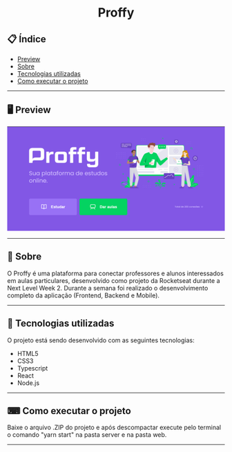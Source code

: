 <h1 align="center">
  Proffy
</h1>

## 📋 Índice

- [Preview](#-Preview)
- [Sobre](#-Sobre)
- [Tecnologias utilizadas](#-Tecnologias-utilizadas)
- [Como executar o projeto](#-Como-executar-o-projeto)

---

## 🖥 Preview

<p align="center">
  <img src="layout.png" width="800" >
</p>

---

## 📖 Sobre 

O Proffy é uma plataforma para conectar professores e alunos interessados em aulas particulares, desenvolvido como projeto da Rocketseat durante a Next Level Week 2. Durante a semana foi realizado o desenvolvimento completo da aplicação (Frontend, Backend e Mobile).

---

## 🚀 Tecnologias utilizadas
O projeto está sendo desenvolvido com as seguintes tecnologias:
- HTML5
- CSS3
- Typescript
- React
- Node.js

---

## ⌨ Como executar o projeto

Baixe o arquivo .ZIP do projeto e após descompactar execute pelo terminal o comando "yarn start" na pasta server e na pasta web.

---
